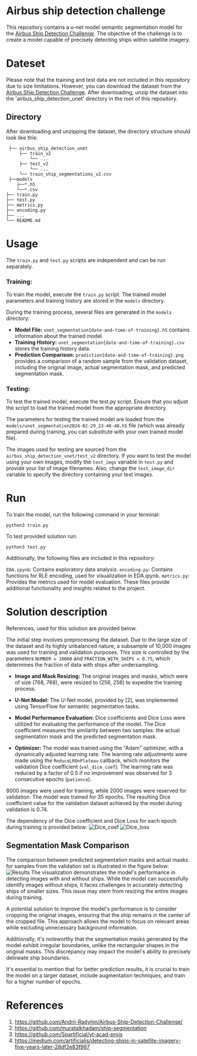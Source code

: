 # Airbus ship detection challenge

This repository contains a u-net model semantic segmentation model for the [Airbus Ship Detection Challenge](https://www.kaggle.com/c/airbus-ship-detection/overview). The objective of the challenge is to create a model capable of precisely detecting ships within satellite imagery.

# Dateset
Please note that the training and test data are not included in this repository due to size limitations. However, you can download the dataset from the [Airbus Ship Detection Challenge](https://www.kaggle.com/c/airbus-ship-detection/overview). After downloading, unzip the dataset into the 'airbus_ship_detection_unet' directory in the root of this repository.

## Directory
After downloading and unzipping the dataset, the directory structure should look like this:

```
 ├── airbus_ship_detection_unet
     ├── train_v2
         └── ...
     ├── test_v2
         └── ...
     └── train_ship_segmentations_v2.csv
 ├──models
    ├──*.h5
    └──*.csv
├── train.py
├── test.py
├── metrics.py
├── encoding.py
├── ...
└── README.md
```

# Usage

The `train.py` and `test.py` scripts are independent and can be run separately.

### Training:

To train the model, execute the `train.py` script. The trained model parameters and training history are stored in the `models` directory.

During the training process, several files are generated in the `models` directory:
- **Model File:** `unet_segmentation{date-and-time-of-training}.h5` contains information about the trained model.
- **Training History:** `unet_segmentation{date-and-time-of-training}.csv` stores the training history data.
- **Prediction Comparison:** `prediction{date-and-time-of-training}.png` provides a comparison of a random sample from the validation dataset, including the original image, actual segmentation mask, and predicted segmentation mask.

### Testing:

To test the trained model, execute the test.py script. Ensure that you adjust the script to load the trained model from the appropriate directory.

The parameters for testing the trained model are loaded from the `models/unet_segmentation2024-02-29_23-46-48.h5` file (which was already prepared during training, you can substitute with your own trained model file). 

The images used for testing are sourced from the `airbus_ship_detection_unet/test_v2` directory. If you want to test the model using your own images, modify the `test_imgs` variable in `test.py` and provide your list of image filenames. Also, change the `test_image_dir` variable to specify the directory containing your test images.

# Run

To train the model, run the following command in your terminal:

```
python3 train.py
```
To test provided solution run:
```
python3 test.py
```
Additionally, the following files are included in this repository:

`EDA.ipynb`: Contains exploratory data analysis.
`encoding.py`: Contains functions for RLE encoding, used for visualization in EDA.ipynb.
`metrics.py`: Provides the metrics used for model evaluation.
These files provide additional functionality and insights related to the project.

# Solution description
References, used for this solution are provided below.

The initial step involves preprocessing the dataset. Due to the large size of the dataset and its highly unbalanced nature, a subsample of 10,000 images was used for training and validation purposes. This size is controlled by the parameters `NUMBER = 10000` and `FRACTION_WITH_SHIPS = 0.75`, which determines the fraction of data with ships after undersampling.

- **Image and Mask Resizing:** The original images and masks, which were of size (768, 768), were resized to (256, 256) to expedite the training process.

- **U-Net Model:** The U-Net model, provided by [2], was implemented using TensorFlow for semantic segmentation tasks.

- **Model Performance Evaluation:** Dice coefficients and Dice Loss were utilized for evaluating the performance of the model. The Dice coefficient measures the similarity between two samples: the actual segmentation mask and the predicted segmentation mask.

- **Optimizer:** The model was trained using the "Adam" optimizer, with a dynamically adjusted learning rate. The learning rate adjustments were made using the `ReduceLROnPlateau` callback, which monitors the validation Dice coefficient (`val_dice_coef`). The learning rate was reduced by a factor of 0.5 if no improvement was observed for 3 consecutive epochs (`patience`).


8000 images were used for training, while 2000 images were reserved for validation. The model was trained for 35 epochs. The resulting Dice coefficient value for the validation dataset achieved by the model during validation is 0.74.

The dependency of the Dice coefficient and Dice Loss for each epoch during training is provided below:
![Dice_coef](./Dice_coef.png)
![Dice_loss](./Dice_loss.png)

## Segmentation Mask Comparison
The comparison between predicted segmentation masks and actual masks for samples from the validation set is illustrated in the figure below:
![Results](./predictions.png)
The visualization demonstrates the model's performance in detecting images with and without ships. While the model can successfully identify images without ships, it faces challenges in accurately detecting ships of smaller sizes. This issue may stem from resizing the entire images during training.

A potential solution to improve the model's performance is to consider cropping the original images, ensuring that the ship remains in the center of the cropped file. This approach allows the model to focus on relevant areas while excluding unnecessary background information.

Additionally, it's noteworthy that the segmentation masks generated by the model exhibit irregular boundaries, unlike the rectangular shapes in the original masks. This discrepancy may impact the model's ability to precisely delineate ship boundaries.

It's essential to mention that for better prediction results, it is crucial to train the model on a larger dataset, include augmentation techniques, and train for a higher number of epochs.

# References
1. https://github.com/Andrii-Radyhin/Airbus-Ship-Detection-Challenge/
2. https://github.com/muratalkhadam/ship-segmentation
3. https://github.com/Spartificial/yt-acad-projs
4. https://medium.com/artificialis/detecting-ships-in-satellite-imagery-five-years-later-28df2e83f987